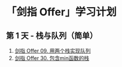 # 「剑指 Offer」学习计划

## 第 1 天 - 栈与队列（简单）

1. [剑指 Offer 09. 用两个栈实现队列](src/day01/leetcode/editor/cn/YongLiangGeZhanShiXianDuiLieLcof.java)
2. [剑指 Offer 30. 包含min函数的栈](src/day01/leetcode/editor/cn/BaoHanMinhanShuDeZhanLcof.java)
